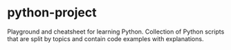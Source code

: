 # python-project

Playground and cheatsheet for learning Python. Collection of Python scripts that are split by topics and contain code examples with explanations.
